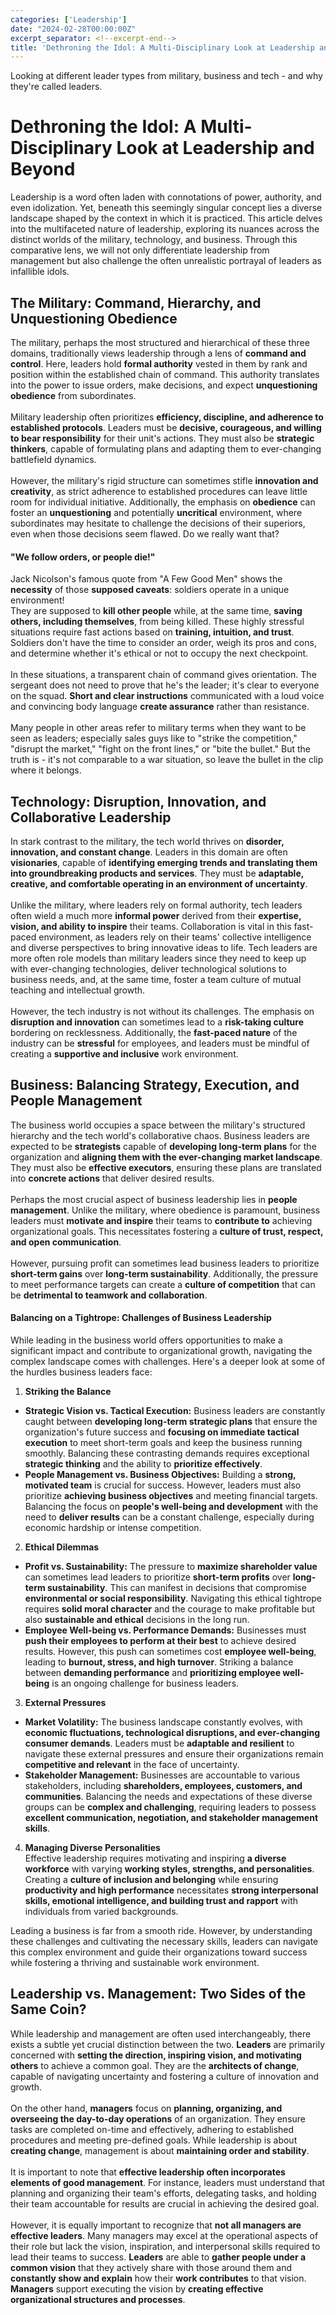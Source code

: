 ```yaml
---
categories: ['Leadership']
date: "2024-02-28T00:00:00Z"
excerpt_separator: <!--excerpt-end-->
title: 'Dethroning the Idol: A Multi-Disciplinary Look at Leadership and Beyond'
---
```

Looking at different leader types from military, business and tech - and why they're called leaders.
<!--more-->
# Dethroning the Idol: A Multi-Disciplinary Look at Leadership and Beyond
Leadership is a word often laden with connotations of power, authority, and even idolization. Yet, beneath this seemingly singular concept lies a diverse landscape shaped by the context in which it is practiced. This article delves into the multifaceted nature of leadership, exploring its nuances across the distinct worlds of the military, technology, and business. Through this comparative lens, we will not only differentiate leadership from management but also challenge the often unrealistic portrayal of leaders as infallible idols.

## The Military: Command, Hierarchy, and Unquestioning Obedience
The military, perhaps the most structured and hierarchical of these three domains, traditionally views leadership through a lens of **command and control**. Here, leaders hold **formal authority** vested in them by rank and position within the established chain of command. This authority translates into the power to issue orders, make decisions, and expect **unquestioning obedience** from subordinates.\
\
Military leadership often prioritizes **efficiency, discipline, and adherence to established protocols**. Leaders must be **decisive, courageous, and willing to bear responsibility** for their unit's actions. They must also be **strategic thinkers**, capable of formulating plans and adapting them to ever-changing battlefield dynamics.\
\
However, the military's rigid structure can sometimes stifle **innovation and creativity**, as strict adherence to established procedures can leave little room for individual initiative. Additionally, the emphasis on **obedience** can foster an **unquestioning** and potentially **uncritical** environment, where subordinates may hesitate to challenge the decisions of their superiors, even when those decisions seem flawed. Do we really want that?

#### "We follow orders, or people die!"

Jack Nicolson's famous quote from "A Few Good Men" shows the **necessity** of those **supposed caveats**: soldiers operate in a unique environment!\
They are supposed to **kill other people** while, at the same time, **saving others, including themselves**, from being killed. These highly stressful situations require fast actions based on **training, intuition, and trust**. Soldiers don't have the time to consider an order, weigh its pros and cons, and determine whether it's ethical or not to occupy the next checkpoint.\
\
In these situations, a transparent chain of command gives orientation. The sergeant does not need to prove that he's the leader; it's clear to everyone on the squad. **Short and clear instructions** communicated with a loud voice and convincing body language **create assurance** rather than resistance.\
\
Many people in other areas refer to military terms when they want to be seen as leaders; especially sales guys like to "strike the competition," "disrupt the market," "fight on the front lines," or "bite the bullet." But the truth is - it's not comparable to a war situation, so leave the bullet in the clip where it belongs.

## Technology: Disruption, Innovation, and Collaborative Leadership

In stark contrast to the military, the tech world thrives on **disorder, innovation, and constant change**. Leaders in this domain are often **visionaries**, capable of **identifying emerging trends and translating them into groundbreaking products and services**. They must be **adaptable, creative, and comfortable operating in an environment of uncertainty**.\
\
Unlike the military, where leaders rely on formal authority, tech leaders often wield a much more **informal power** derived from their **expertise, vision, and ability to inspire** their teams. Collaboration is vital in this fast-paced environment, as leaders rely on their teams' collective intelligence and diverse perspectives to bring innovative ideas to life. Tech leaders are more often role models than military leaders since they need to keep up with ever-changing technologies, deliver technological solutions to business needs, and, at the same time, foster a team culture of mutual teaching and intellectual growth.\
\
However, the tech industry is not without its challenges. The emphasis on **disruption and innovation** can sometimes lead to a **risk-taking culture** bordering on recklessness. Additionally, the **fast-paced nature** of the industry can be **stressful** for employees, and leaders must be mindful of creating a **supportive and inclusive** work environment.

## Business: Balancing Strategy, Execution, and People Management

The business world occupies a space between the military's structured hierarchy and the tech world's collaborative chaos. Business leaders are expected to be **strategists** capable of **developing long-term plans** for the organization and **aligning them with the ever-changing market landscape**. They must also be **effective executors**, ensuring these plans are translated into **concrete actions** that deliver desired results.\
\
Perhaps the most crucial aspect of business leadership lies in **people management**. Unlike the military, where obedience is paramount, business leaders must **motivate and inspire** their teams to **contribute to** achieving organizational goals. This necessitates fostering a **culture of trust, respect, and open communication**.\
\
However, pursuing profit can sometimes lead business leaders to prioritize **short-term gains** over **long-term sustainability**. Additionally, the pressure to meet performance targets can create a **culture of competition** that can be **detrimental to teamwork and collaboration**.

#### Balancing on a Tightrope: Challenges of Business Leadership
While leading in the business world offers opportunities to make a significant impact and contribute to organizational growth, navigating the complex landscape comes with challenges. Here's a deeper look at some of the hurdles business leaders face:
1. **Striking the Balance**
* **Strategic Vision vs. Tactical Execution:** Business leaders are constantly caught between **developing long-term strategic plans** that ensure the organization's future success and **focusing on immediate tactical execution** to meet short-term goals and keep the business running smoothly. Balancing these contrasting demands requires exceptional **strategic thinking** and the ability to **prioritize effectively**.
* **People Management vs. Business Objectives:** Building a **strong, motivated team** is crucial for success. However, leaders must also prioritize **achieving business objectives** and meeting financial targets. Balancing the focus on **people's well-being and development** with the need to **deliver results** can be a constant challenge, especially during economic hardship or intense competition.
2. **Ethical Dilemmas**
* **Profit vs. Sustainability:** The pressure to **maximize shareholder value** can sometimes lead leaders to prioritize **short-term profits** over **long-term sustainability**. This can manifest in decisions that compromise **environmental or social responsibility**. Navigating this ethical tightrope requires **solid moral character** and the courage to make profitable but also **sustainable and ethical** decisions in the long run.
* **Employee Well-being vs. Performance Demands:** Businesses must **push their employees to perform at their best** to achieve desired results. However, this push can sometimes cost **employee well-being**, leading to **burnout, stress, and high turnover**. Striking a balance between **demanding performance** and **prioritizing employee well-being** is an ongoing challenge for business leaders.
3. **External Pressures**
* **Market Volatility:** The business landscape constantly evolves, with **economic fluctuations, technological disruptions, and ever-changing consumer demands**. Leaders must be **adaptable and resilient** to navigate these external pressures and ensure their organizations remain **competitive and relevant** in the face of uncertainty.
* **Stakeholder Management:** Businesses are accountable to various stakeholders, including **shareholders, employees, customers, and communities**. Balancing the needs and expectations of these diverse groups can be **complex and challenging**, requiring leaders to possess **excellent communication, negotiation, and stakeholder management skills**.
4. **Managing Diverse Personalities**\
Effective leadership requires motivating and inspiring **a diverse workforce** with varying **working styles, strengths, and personalities**. Creating a **culture of inclusion and belonging** while ensuring **productivity and high performance** necessitates **strong interpersonal skills, emotional intelligence, and building trust and rapport** with individuals from varied backgrounds.

Leading a business is far from a smooth ride. However, by understanding these challenges and cultivating the necessary skills, leaders can navigate this complex environment and guide their organizations toward success while fostering a thriving and sustainable work environment.


## Leadership vs. Management: Two Sides of the Same Coin?

While leadership and management are often used interchangeably, there exists a subtle yet crucial distinction between the two. **Leaders** are primarily concerned with **setting the direction, inspiring vision, and motivating others** to achieve a common goal. They are the **architects of change**, capable of navigating uncertainty and fostering a culture of innovation and growth.\
\
On the other hand, **managers** focus on **planning, organizing, and overseeing the day-to-day operations** of an organization. They ensure tasks are completed on-time and effectively, adhering to established procedures and meeting pre-defined goals. While leadership is about **creating change**, management is about **maintaining order and stability**.\
\
It is important to note that **effective leadership often incorporates elements of good management**. For instance, leaders must understand that planning and organizing their team's efforts, delegating tasks, and holding their team accountable for results are crucial in achieving the desired goal.\
\
However, it is equally important to recognize that **not all managers are effective leaders**. Many managers may excel at the operational aspects of their role but lack the vision, inspiration, and interpersonal skills required to lead their teams to success.
**Leaders** are able to **gather people under a common vision** that they actively share with those around them and **constantly show and explain** how their **work contributes** to that vision. **Managers** support executing the vision by **creating effective organizational structures and processes**.  